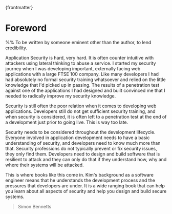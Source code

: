 
{frontmatter}

# Foreword

%% To be written by someone eminent other than the author, to lend credibility.

Application Security is hard, very hard. It is often counter intuitive with attackers using lateral thinking to abuse a service.
I started my security journey when I was developing important, externally facing web applications with a large FTSE 100 company. Like many developers I had had absolutely no formal security training whatsoever and relied on the little knowledge that I'd picked up in passing. The results of a penetration test against one of the applications I had designed and built convinced me that I needed to radically improve my security knowledge.

Security is still often the poor relation when it comes to developing web applications.
Developers still do not get sufficient security training, and when security is considered, it is often left to a penetration test at the end of a development just prior to going live. This is way too late.

Security needs to be considered throughout the development lifecycle. 
Everyone involved in application development needs to have a basic understanding of security, and developers need to know much more than that.
Security professions do not typically prevent or fix security issues, they only find them. Developers need to design and build software that is resilient to attack and they can only do that if they understand how, why and where their systems will be attacked.

This is where books like this come in. 
Kim's background as a software engineer means that he understands the development process and the pressures that developers are under.
It is a wide ranging book that can help you learn about all aspects of security and help you design and build secure systems.

> Simon Bennetts